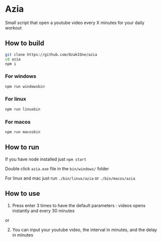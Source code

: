# Azia

Small script that open a youtube video every X minutes for your daily workout

## How to build

```bash
git clone https://github.com/OzakIOne/azia
cd azia
npm i
```

### For windows

```bash
npm run windowsbin
```

### For linux

```bash
npm run linuxbin
```

### For macos

```bash
npm run macosbin
```

## How to run

If you have node installed just `npm start`

Double click `azia.exe` file in the `bin/windows/` folder

For linux and mac just run `./bin/linux/azia` or `./bin/macos/azia`

## How to use

1. Press enter 3 times to have the default parameters : videos opens instantly and every 30 minutes

or

2. You can input your youtube video, the interval in minutes, and the delay in minutes
